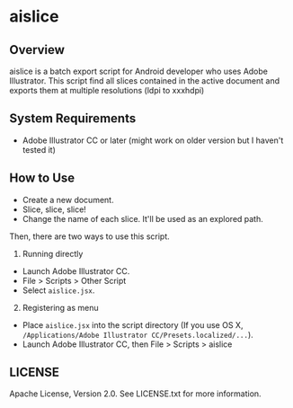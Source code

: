 aislice
=======


Overview
--------
aislice is a batch export script for Android developer who uses Adobe Illustrator.
This script find all slices contained in the active document and exports them at multiple resolutions (ldpi to xxxhdpi)


System Requirements
-------------------
- Adobe Illustrator CC or later
  (might work on older version but I haven't tested it)


How to Use
----------
- Create a new document.
- Slice, slice, slice!
- Change the name of each slice.
  It'll be used as an explored path.

Then, there are two ways to use this script.

1. Running directly
  - Launch Adobe Illustrator CC.
  - File > Scripts > Other Script
  - Select `aislice.jsx`.

2. Registering as menu
  - Place `aislice.jsx` into the script directory
    (If you use OS X, `/Applications/Adobe Illustrator CC/Presets.localized/...`).
  - Launch Adobe Illustrator CC, then File > Scripts > aislice


LICENSE
-------
Apache License, Version 2.0.
See LICENSE.txt for more information.

